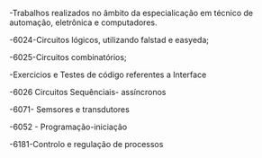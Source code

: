-Trabalhos realizados no âmbito da especialicação em técnico de automação, eletrônica e computadores.

-6024-Circuitos lógicos, utilizando falstad e easyeda;

-6025-Circuitos combinatórios;

-Exercicios e Testes de código referentes a Interface

-6026 Circuitos Sequênciais- assíncronos

-6071- Semsores e transdutores 

-6052 - Programação-iniciação

-6181-Controlo e regulação de processos 
